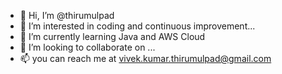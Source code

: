 - 👋 Hi, I’m @thirumulpad
- 👀 I’m interested in coding and continuous improvement...
- 🌱 I’m currently learning Java and AWS Cloud
- 💞️ I’m looking to collaborate on ...
- 📫 you can reach me at vivek.kumar.thirumulpad@gmail.com

<!---
thirumulpad/thirumulpad is a ✨ special ✨ repository because its `README.md` (this file) appears on your GitHub profile.
You can click the Preview link to take a look at your changes.
--->

